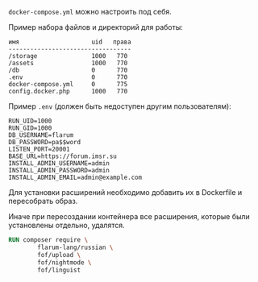 `docker-compose.yml` можно настроить под себя.

Пример набора файлов и директорий для работы:

```
имя                    uid   права
----------------------------------
/storage               1000   770
/assets                1000   770
/db                    0      770
.env                   0      770
docker-compose.yml     0      775
config.docker.php      1000   770
```

Пример `.env` (должен быть недоступен другим пользователям):

```
RUN_UID=1000
RUN_GID=1000
DB_USERNAME=flarum
DB_PASSWORD=pa$$word
LISTEN_PORT=20001
BASE_URL=https://forum.imsr.su
INSTALL_ADMIN_USERNAME=admin
INSTALL_ADMIN_PASSWORD=admin
INSTALL_ADMIN_EMAIL=admin@example.com
```


Для установки расширений необходимо добавить их в Dockerfile и пересобрать образ.

Иначе при пересоздании контейнера все расширения, которые были установлены отдельно, удалятся.

```dockerfile
RUN composer require \
        flarum-lang/russian \
        fof/upload \
        fof/nightmode \
        fof/linguist
```
